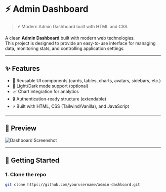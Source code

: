 # ⚡ Admin Dashboard

> ⚡ Modern Admin Dashboard built with HTML and CSS.  

A clean **Admin Dashboard** built with modern web technologies.  
This project is designed to provide an easy-to-use interface for managing data, monitoring stats, and controlling application settings.

---

## ✨ Features
- 🎨 Reusable UI components (cards, tables, charts, avatars, sidebars, etc.)
- 🌙 Light/Dark mode support (optional)
- 📈 Chart integration for analytics
- 🔒 Authentication-ready structure (extendable)
- ⚡ Built with HTML, CSS (Tailwind/Vanilla), and JavaScript

---

## 📸 Preview
![Dashboard Screenshot](<img width="1433" height="812" alt="Screenshot 2025-09-01 at 11 41 51" src="https://github.com/user-attachments/assets/d6366490-042f-4f42-94cb-1bbbeb612afe" />)

---

## 🚀 Getting Started

### 1. Clone the repo
```bash
git clone https://github.com/yourusername/admin-dashboard.git
